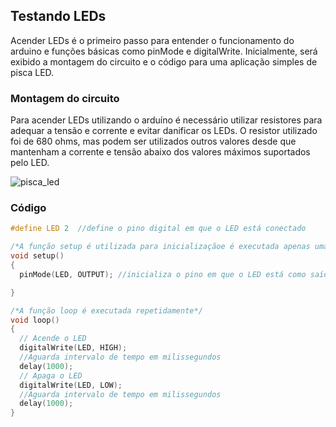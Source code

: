 ## Testando LEDs

Acender LEDs é o primeiro passo para entender o funcionamento do arduino e funções básicas como pinMode e digitalWrite. Inicialmente, será exibido a montagem do circuito e o código para uma aplicação simples de pisca LED.

### Montagem do circuito
Para acender LEDs utilizando o arduíno é necessário utilizar resistores para adequar a tensão e corrente e evitar danificar os LEDs. O resistor utilizado foi de 680 ohms, mas podem ser utilizados outros valores desde que mantenham a corrente e tensão abaixo dos valores máximos suportados pelo LED.

![pisca_led](../Imagens/pisca_led.png)

### Código

~~~C
#define LED 2  //define o pino digital em que o LED está conectado

/*A função setup é utilizada para inicializaçãoe é executada apenas uma vez*/ 
void setup() 
{
  pinMode(LED, OUTPUT); //inicializa o pino em que o LED está como saída 

}

/*A função loop é executada repetidamente*/ 
void loop() 
{
  // Acende o LED
  digitalWrite(LED, HIGH);   
  //Aguarda intervalo de tempo em milissegundos
  delay(1000);  
  // Apaga o LED
  digitalWrite(LED, LOW);    
  //Aguarda intervalo de tempo em milissegundos
  delay(1000);              
}
~~~

